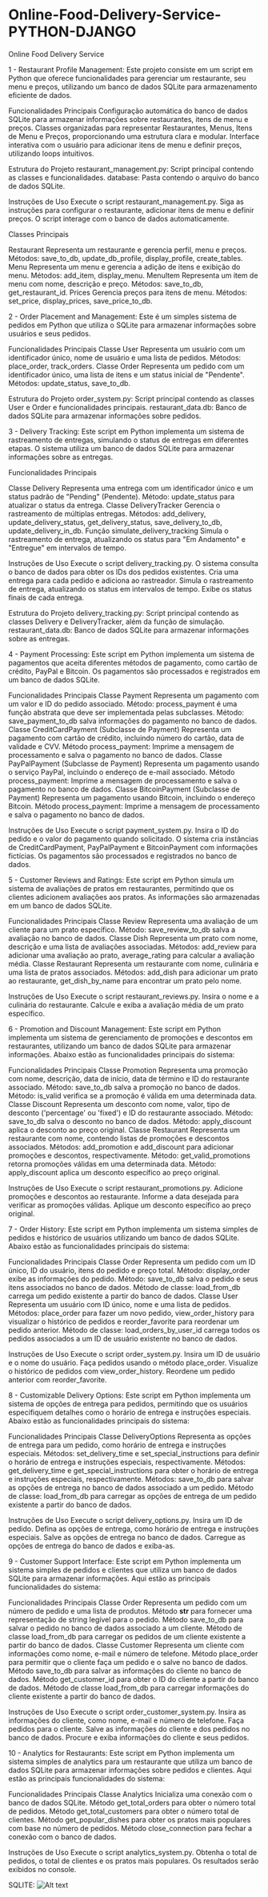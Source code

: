 # Online-Food-Delivery-Service-PYTHON-DJANGO
Online Food Delivery Service

1 - Restaurant Profile Management:
Este projeto consiste em um script em Python que oferece funcionalidades para gerenciar um restaurante, seu menu e preços, utilizando um banco de dados SQLite para armazenamento eficiente de dados.

Funcionalidades Principais
Configuração automática do banco de dados SQLite para armazenar informações sobre restaurantes, itens de menu e preços.
Classes organizadas para representar Restaurantes, Menus, Itens de Menu e Preços, proporcionando uma estrutura clara e modular.
Interface interativa com o usuário para adicionar itens de menu e definir preços, utilizando loops intuitivos.

Estrutura do Projeto
restaurant_management.py: Script principal contendo as classes e funcionalidades.
database: Pasta contendo o arquivo do banco de dados SQLite.

Instruções de Uso
Execute o script restaurant_management.py.
Siga as instruções para configurar o restaurante, adicionar itens de menu e definir preços.
O script interage com o banco de dados automaticamente.

Classes Principais

Restaurant
Representa um restaurante e gerencia perfil, menu e preços.
Métodos: save_to_db, update_db_profile, display_profile, create_tables.
Menu
Representa um menu e gerencia a adição de itens e exibição do menu.
Métodos: add_item, display_menu.
MenuItem
Representa um item de menu com nome, descrição e preço.
Métodos: save_to_db, get_restaurant_id.
Prices
Gerencia preços para itens de menu.
Métodos: set_price, display_prices, save_price_to_db.

2 - Order Placement and Management:
Este é um simples sistema de pedidos em Python que utiliza o SQLite para armazenar informações sobre usuários e seus pedidos.

Funcionalidades Principais
Classe User
Representa um usuário com um identificador único, nome de usuário e uma lista de pedidos.
Métodos: place_order, track_orders.
Classe Order
Representa um pedido com um identificador único, uma lista de itens e um status inicial de "Pendente".
Métodos: update_status, save_to_db.

Estrutura do Projeto
order_system.py: Script principal contendo as classes User e Order e funcionalidades principais.
restaurant_data.db: Banco de dados SQLite para armazenar informações sobre pedidos.

3 - Delivery Tracking:
Este script em Python implementa um sistema de rastreamento de entregas, simulando o status de entregas em diferentes etapas. O sistema utiliza um banco de dados SQLite para armazenar informações sobre as entregas.

Funcionalidades Principais

Classe Delivery
Representa uma entrega com um identificador único e um status padrão de "Pending" (Pendente).
Método: update_status para atualizar o status da entrega.
Classe DeliveryTracker
Gerencia o rastreamento de múltiplas entregas.
Métodos: add_delivery, update_delivery_status, get_delivery_status, save_delivery_to_db, update_delivery_in_db.
Função simulate_delivery_tracking
Simula o rastreamento de entrega, atualizando os status para "Em Andamento" e "Entregue" em intervalos de tempo.

Instruções de Uso
Execute o script delivery_tracking.py.
O sistema consulta o banco de dados para obter os IDs dos pedidos existentes.
Cria uma entrega para cada pedido e adiciona ao rastreador.
Simula o rastreamento de entrega, atualizando os status em intervalos de tempo.
Exibe os status finais de cada entrega.

Estrutura do Projeto
delivery_tracking.py: Script principal contendo as classes Delivery e DeliveryTracker, além da função de simulação.
restaurant_data.db: Banco de dados SQLite para armazenar informações sobre as entregas.

4 - Payment Processing:
Este script em Python implementa um sistema de pagamentos que aceita diferentes métodos de pagamento, como cartão de crédito, PayPal e Bitcoin. Os pagamentos são processados e registrados em um banco de dados SQLite.

Funcionalidades Principais
Classe Payment
Representa um pagamento com um valor e ID do pedido associado.
Método: process_payment é uma função abstrata que deve ser implementada pelas subclasses.
Método: save_payment_to_db salva informações do pagamento no banco de dados.
Classe CreditCardPayment (Subclasse de Payment)
Representa um pagamento com cartão de crédito, incluindo número do cartão, data de validade e CVV.
Método process_payment: Imprime a mensagem de processamento e salva o pagamento no banco de dados.
Classe PayPalPayment (Subclasse de Payment)
Representa um pagamento usando o serviço PayPal, incluindo o endereço de e-mail associado.
Método process_payment: Imprime a mensagem de processamento e salva o pagamento no banco de dados.
Classe BitcoinPayment (Subclasse de Payment)
Representa um pagamento usando Bitcoin, incluindo o endereço Bitcoin.
Método process_payment: Imprime a mensagem de processamento e salva o pagamento no banco de dados.

Instruções de Uso
Execute o script payment_system.py.
Insira o ID do pedido e o valor do pagamento quando solicitado.
O sistema cria instâncias de CreditCardPayment, PayPalPayment e BitcoinPayment com informações fictícias.
Os pagamentos são processados e registrados no banco de dados.

5 - Customer Reviews and Ratings:
Este script em Python simula um sistema de avaliações de pratos em restaurantes, permitindo que os clientes adicionem avaliações aos pratos. As informações são armazenadas em um banco de dados SQLite.

Funcionalidades Principais
Classe Review
Representa uma avaliação de um cliente para um prato específico.
Método: save_review_to_db salva a avaliação no banco de dados.
Classe Dish
Representa um prato com nome, descrição e uma lista de avaliações associadas.
Métodos: add_review para adicionar uma avaliação ao prato, average_rating para calcular a avaliação média.
Classe Restaurant
Representa um restaurante com nome, culinária e uma lista de pratos associados.
Métodos: add_dish para adicionar um prato ao restaurante, get_dish_by_name para encontrar um prato pelo nome.

Instruções de Uso
Execute o script restaurant_reviews.py.
Insira o nome e a culinária do restaurante.
Calcule e exiba a avaliação média de um prato específico.

6 - Promotion and Discount Management:
Este script em Python implementa um sistema de gerenciamento de promoções e descontos em restaurantes, utilizando um banco de dados SQLite para armazenar informações. Abaixo estão as funcionalidades principais do sistema:

Funcionalidades Principais
Classe Promotion
Representa uma promoção com nome, descrição, data de início, data de término e ID do restaurante associado.
Método: save_to_db salva a promoção no banco de dados.
Método: is_valid verifica se a promoção é válida em uma determinada data.
Classe Discount
Representa um desconto com nome, valor, tipo de desconto ('percentage' ou 'fixed') e ID do restaurante associado.
Método: save_to_db salva o desconto no banco de dados.
Método: apply_discount aplica o desconto ao preço original.
Classe Restaurant
Representa um restaurante com nome, contendo listas de promoções e descontos associados.
Métodos: add_promotion e add_discount para adicionar promoções e descontos, respectivamente.
Método: get_valid_promotions retorna promoções válidas em uma determinada data.
Método: apply_discount aplica um desconto específico ao preço original.

Instruções de Uso
Execute o script restaurant_promotions.py.
Adicione promoções e descontos ao restaurante.
Informe a data desejada para verificar as promoções válidas.
Aplique um desconto específico ao preço original.

7 - Order History:
Este script em Python implementa um sistema simples de pedidos e histórico de usuários utilizando um banco de dados SQLite. Abaixo estão as funcionalidades principais do sistema:

Funcionalidades Principais
Classe Order
Representa um pedido com um ID único, ID do usuário, itens do pedido e preço total.
Método: display_order exibe as informações do pedido.
Método: save_to_db salva o pedido e seus itens associados no banco de dados.
Método de classe: load_from_db carrega um pedido existente a partir do banco de dados.
Classe User
Representa um usuário com ID único, nome e uma lista de pedidos.
Métodos: place_order para fazer um novo pedido, view_order_history para visualizar o histórico de pedidos e reorder_favorite para reordenar um pedido anterior.
Método de classe: load_orders_by_user_id carrega todos os pedidos associados a um ID de usuário existente no banco de dados.

Instruções de Uso
Execute o script order_system.py.
Insira um ID de usuário e o nome do usuário.
Faça pedidos usando o método place_order.
Visualize o histórico de pedidos com view_order_history.
Reordene um pedido anterior com reorder_favorite.

8 - Customizable Delivery Options:
Este script em Python implementa um sistema de opções de entrega para pedidos, permitindo que os usuários especifiquem detalhes como o horário de entrega e instruções especiais. Abaixo estão as funcionalidades principais do sistema:

Funcionalidades Principais
Classe DeliveryOptions
Representa as opções de entrega para um pedido, como horário de entrega e instruções especiais.
Métodos: set_delivery_time e set_special_instructions para definir o horário de entrega e instruções especiais, respectivamente.
Métodos: get_delivery_time e get_special_instructions para obter o horário de entrega e instruções especiais, respectivamente.
Métodos: save_to_db para salvar as opções de entrega no banco de dados associado a um pedido.
Método de classe: load_from_db para carregar as opções de entrega de um pedido existente a partir do banco de dados.

Instruções de Uso
Execute o script delivery_options.py.
Insira um ID de pedido.
Defina as opções de entrega, como horário de entrega e instruções especiais.
Salve as opções de entrega no banco de dados.
Carregue as opções de entrega do banco de dados e exiba-as.

9 - Customer Support Interface:
Este script em Python implementa um sistema simples de pedidos e clientes que utiliza um banco de dados SQLite para armazenar informações. Aqui estão as principais funcionalidades do sistema:

Funcionalidades Principais
Classe Order
Representa um pedido com um número de pedido e uma lista de produtos.
Método **str** para fornecer uma representação de string legível para o pedido.
Método save_to_db para salvar o pedido no banco de dados associado a um cliente.
Método de classe load_from_db para carregar os pedidos de um cliente existente a partir do banco de dados.
Classe Customer
Representa um cliente com informações como nome, e-mail e número de telefone.
Método place_order para permitir que o cliente faça um pedido e o salve no banco de dados.
Método save_to_db para salvar as informações do cliente no banco de dados.
Método get_customer_id para obter o ID do cliente a partir do banco de dados.
Método de classe load_from_db para carregar informações do cliente existente a partir do banco de dados.

Instruções de Uso
Execute o script order_customer_system.py.
Insira as informações do cliente, como nome, e-mail e número de telefone.
Faça pedidos para o cliente.
Salve as informações do cliente e dos pedidos no banco de dados.
Procure e exiba informações do cliente e seus pedidos.

10 - Analytics for Restaurants:
Este script em Python implementa um sistema simples de analytics para um restaurante que utiliza um banco de dados SQLite para armazenar informações sobre pedidos e clientes. Aqui estão as principais funcionalidades do sistema:

Funcionalidades Principais
Classe Analytics
Inicializa uma conexão com o banco de dados SQLite.
Método get_total_orders para obter o número total de pedidos.
Método get_total_customers para obter o número total de clientes.
Método get_popular_dishes para obter os pratos mais populares com base no número de pedidos.
Método close_connection para fechar a conexão com o banco de dados.

Instruções de Uso
Execute o script analytics_system.py.
Obtenha o total de pedidos, o total de clientes e os pratos mais populares.
Os resultados serão exibidos no console.

SQLITE:
![Alt text](image.png)

